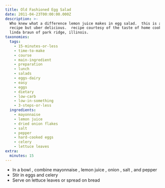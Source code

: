 ```yaml
---
title: Old Fashioned Egg Salad
date: 2011-04-23T00:00:00.000Z
description: >-
  Who knew what a difference lemon juice makes in egg salad.  this is a simple
  recipe but uber delicious.  recipe courtesy of the taste of home cookbook and
  linda braun of park ridge, illinois.
taxonomies:
  tags:
    - 15-minutes-or-less
    - time-to-make
    - course
    - main-ingredient
    - preparation
    - lunch
    - salads
    - eggs-dairy
    - easy
    - eggs
    - dietary
    - low-carb
    - low-in-something
    - 3-steps-or-less
  ingredients:
    - mayonnaise
    - lemon juice
    - dried onion flakes
    - salt
    - pepper
    - hard-cooked eggs
    - celery
    - lettuce leaves
extra:
  minutes: 15
---
```

 - In a bowl , combine mayonnaise , lemon juice , onion , salt , and pepper
 - Stir in eggs and celery
 - Serve on lettuce leaves or spread on bread
